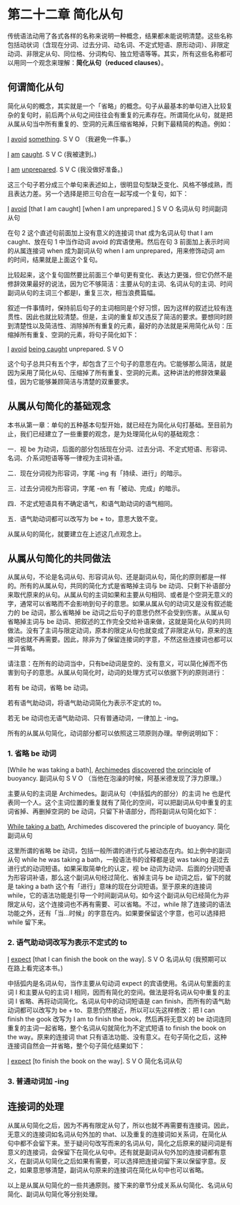 # 第二十二章 简化从句

传统语法动用了各式各样的名称来说明一种概念，结果都未能说明清楚。这些名称包括动状词（含现在分词、过去分词、动名词、不定式短语、原形动词）、非限定动词、非限定从句、同位格、分词构句、独立短语等等。其实，所有这些名称都可以用同一个观念来理解：**简化从句（reduced clauses）**。

## 何谓简化从句

简化从句的概念，其实就是一个「省略」的概念。句子从最基本的单句进入比较复杂的复句时，前后两个从句之间往往会有重复的元素存在。所谓简化从句，就是把从属从句当中所有重复的、空洞的元素压缩省略掉，只剩下最精简的构造。例如：

<u>I</u> <u>avoid</u> <u>something</u>.
S V O
（我避免一件事。）

<u>I</u> <u>am</u> <u>caught</u>.
S V C
(我被逮到。)

<u>I</u> <u>am</u> <u>unprepared</u>.
S V C
(我没做好准备。)

这三个句子若分成三个单句来表述如上，很明显句型缺乏变化、风格不够成熟，而且表达力差。另一个选择是把三句合在一起写成一个复句，如下：

<u>I</u> <u>avoid</u> [that I am caught] [when I am unprepared.]
S V O 名词从句 时间副词从句

在句 2 这个直述句前面加上没有意义的连接词 that 成为名词从句 that I am caught、放在句 1 中当作动词 avoid 的宾语使用。然后在句 3 前面加上表示时间的从属连接词 when 成为副词从句 when I am unprepared，用来修饰动词 am 的时间，结果就是上面这个复句。

比较起来，这个复句固然要比前面三个单句更有变化、表达力更强，但它仍然不是修辞效果最好的说法，因为它不够简洁：主要从句的主词、名词从句的主词、时间副词从句的主词三个都是I，重复三次，相当浪费篇幅。

叙述一件事情时，保持前后句​​子的主词相同是个好习惯，因为这样的叙述比较有连贯性、因此也就比较清楚。但是，主词的重复却又违反了简洁的要求。要想同时顾到清楚性以及简洁性、消除掉所有重复的元素，最好的办法就是采用简化从句：压缩掉所有重复、空洞的元素，将句子简化如下：

<u>I</u> <u>avoid</u> <u>being caught</u> unprepared.
S V O

这个句子总共只有五个字，却包含了三个句子的意思在内。它能够那么简洁，就是因为采用了简化从句、压缩掉了所有重复、空洞的元素。这种讲法的修辞效果最佳，因为它能够兼顾简洁与清楚的双重要求。

## 从属从句简化的基础观念

本书从第一章：单句的五种基本句型开始，就已经在为简化从句打基础。至目前为止，我们已经建立了一些重要的观念，是为处理简化从句的基础观念：

一．视 be 为动词，后面的部分包括现在分词、过去分词、不定式短语、形容词、名词、介系词短语等等一律视为主词补语。

二．现在分词视为形容词，字尾 -ing 有「持续、进行」的暗示。

三．过去分词视为形容词，字尾 -en 有「被动、完成」的暗示。

四．不定式短语具有不确定语气，和语气助动词的语气相同。

五．语气助动词都可以改写为 be + to，意思大致不变。

从属从句的简化，就要建立在上述这几点观念上。

## 从属从句简化的共同做法

从属从句，不论是名词从句、形容词从句、还是副词从句，简化的原则都是一样的。所有的从属从句，共同的简化方式是省略掉主词与 be 动词、只剩下补语部分来取代原来的从句。从属从句的主词如果和主要从句相同、或者是个空洞无意义的字，通常可以省略而不会影响到句子的意思。如果从属从句的动词又是没有叙述能力的 be 动词，那么省略掉 be 动词之后句子的意思仍然不会受到伤害。从属从句省略掉主词与 be 动词、把叙述的工作完全交给补语来做，这就是简化从句的共同做法。没有了主词与限定动词，原本的限定从句也就变成了非限定从句，原来的连接词也就不再需要。因此，除非为了保留连接词的字意，不然这些连接词也都可以一并省略。

请注意：在所有的动词当中，只有be动词是空的、没有意义，可以简化掉而不伤害到句子的意思。从属从句简化时，动词的处理方式可以依据下列的原则进行：

若有 be 动词，省略 be 动词。

若有语气助动词，将语气助动词简化为表示不定式的 to。

若无 be 动词也无语气助动词、只有普通动词，一律加上 -ing。

所有的从属从句简化，动词部分都可以依照这三项原则办理。举例说明如下：

### 1\. 省略 be 动词

[While he was taking a bath], <u>Archimedes</u> <u>discovered</u> <u>the principle</u> of buoyancy.
副词从句 S V O
（当他在泡澡的时候，阿基米德发现了浮力原理。）

主要从句的主词是 Archimedes。副词从句（中括弧内的部分）的主词 he 也是代表同一个人。这个主词位置的重复就有了简化的空间，可以把副词从句中重复的主词省掉、再删掉空洞的 be 动词，只留下补语部分，而将副词从句简化如下：

<u>While taking a bath</u>, Archimedes discovered the principle of buoyancy.
简化副词从句

这里所谓的省略 be 动词，包括一般所谓的进行式与被动态在内。如上例中的副词从句 while he was taking a bath，一般语法书的诠释都是说 was taking 是过去进行式的动词短语。如果采取简单化的认定，视 be 动词为动词、后面的分​​词短语为形容词补语，那么这个副词从句经过简化、省掉主词与 be 动词之后，留下的就是 taking a bath 这个有「进行」意味的现在分词短语。至于原来的连接词 while，它的语法功能是引导一个时间副词从句。如今这个副词从句已经简化为非限定从句，这个连接词也不再有需要、可以省略。不过，while 除了连接词的语法功能之外，还有「当…时候」的字意在内。如果要保留这个字意，也可以选择把 while 留下来。

### 2\. 语气助动词改写为表示不定式的 to

<u>I</u> <u>expect</u> [that I can finish the book on the way].
S V O 名词从句
(我预期可以在路上看完这本书。)

中括弧内是名词从句，当作主要从句动词 expect 的宾语使用。名词从句里面的主词 I 和主要从句的主词 I 相同，因而有简化的空间。做法是将名词从句中重复的主词 I 省略、再将动词简化。名词从句中的动词短语是 can finish，而所有的语气助动词都可以改写为 be + to、意思仍然接近，所以可以先这样修改：把 I can finish the gook 改写为 I am to finish the book，然后再将无意义的 be 动词连同重复的主词一起省略，整个名词从句就简化为不定式短语 to finish the book on the way。原来的连接词 that 只有语法功能、没有意义。在句子简化之后，这种连接词自然会一并省略，整个句子简化结果如下：

<u>I</u> <u>expect</u> [to finish the book on the way].
S V O 简化名词从句

### 3\. 普通动词加 -ing

## 连接词的处理

从属从句简化之后，因为不再有限定从句了，所以也就不再需要有连接词。因此，无意义的连接词如名词从句外加的 that、以及重复的连接词如关系词，在简化从句中都不会留下来。至于疑问句改写而来的名词从句，简化之后原来的疑问词是有意义的连接词，会保留下在简化从句中。还有就是副词从句外加的连接词都有意义，在副词从句简化之后如果有需要，可以选择把连接词留下来以保留字意。反之，如果意思够清楚，副词从句原来的连接词在简化从句中也可以省略。

以上是从属从句简化的一些共通原则。接下来的章节分成关系从句简化、名词从句简化、副词从句简化等分别处理。